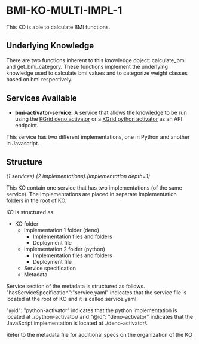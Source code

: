 # BMI-KO-MULTI-IMPL-1

This KO is able to calculate BMI functions. 

## Underlying Knowledge
There are two functions inherent to this knowledge object: calculate_bmi and get_bmi_category. These functions implement the underlying knowledge used to calculate bmi values and to categorize weight classes based on bmi respectively.

## Services Available
- **bmi-activator-service:** A service that allows the knowledge to be run using the [KGrid deno activator](https://github.com/kgrid/javascript-activator) or a [KGrid python activator](https://github.com/kgrid/python-activator) as an API endpoint.

This service has two different implementations, one in Python and another in Javascript. 

## Structure
*(1 services).(2 implementations).(implementation depth=1)*

This KO contain one service that has two implementations (of the same service). The implementations are placed in separate implementation folders in the root of KO. 

KO is structured as

- KO folder
    - Implementation 1 folder (deno)
        - Implementation files and folders            
        - Deployment file      
    - Implementation 2 folder (python)
        - Implementation files and folders            
        - Deployment file
    - Service specification
    - Metadata

Service section of the metadata is structured as follows.  "hasServiceSpecification":"service.yaml" indicates that the service file is located at the root of KO and it is called service.yaml.

"@id": "python-activator" indicates that the python implementation is located at ./python-activator/ and "@id": "deno-activator" indicates that the JavaScript implementation is located at ./deno-activator/.

Refer to the metadata file for additional specs on the organization of the KO 